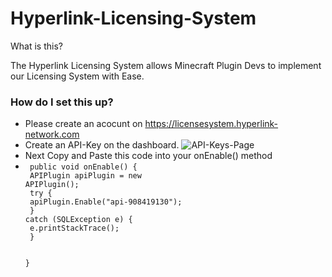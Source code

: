 # Hyperlink-Licensing-System

What is this?

The Hyperlink Licensing System allows Minecraft Plugin Devs to implement our Licensing System with Ease.


### How do I set this up?

- Please create an acocunt on https://licensesystem.hyperlink-network.com
- Create an API-Key on the dashboard. 
![API-Keys-Page](https://user-images.githubusercontent.com/71306750/138485996-469d5113-9ff5-42bb-a457-ae0f6022b177.png)
- Next Copy and Paste this code into your onEnable() method
- <code>        public void onEnable() {<br>
         APIPlugin apiPlugin = new APIPlugin();<br>
         try {<br>
              apiPlugin.Enable("api-908419130");<br>
            } catch (SQLException e) {<br>
              e.printStackTrace();<br>
          }<br>
  <br>
    }<br>
</code>
